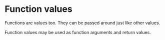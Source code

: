 # Function values


Functions are values too. They can be passed around just like other values.

Function values may be used as function arguments and return values.

